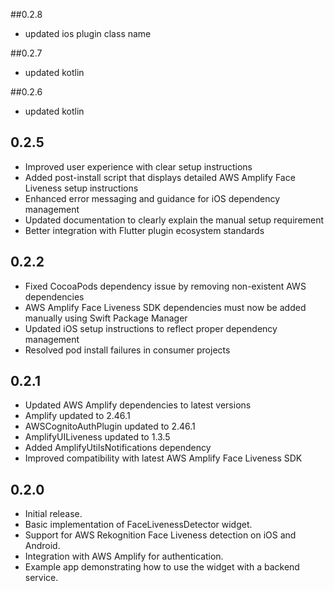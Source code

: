 ##0.2.8
* updated ios plugin class name

##0.2.7
* updated kotlin

##0.2.6
* updated kotlin


## 0.2.5

* Improved user experience with clear setup instructions
* Added post-install script that displays detailed AWS Amplify Face Liveness setup instructions
* Enhanced error messaging and guidance for iOS dependency management
* Updated documentation to clearly explain the manual setup requirement
* Better integration with Flutter plugin ecosystem standards

## 0.2.2

* Fixed CocoaPods dependency issue by removing non-existent AWS dependencies
* AWS Amplify Face Liveness SDK dependencies must now be added manually using Swift Package Manager
* Updated iOS setup instructions to reflect proper dependency management
* Resolved pod install failures in consumer projects

## 0.2.1

* Updated AWS Amplify dependencies to latest versions
* Amplify updated to 2.46.1
* AWSCognitoAuthPlugin updated to 2.46.1  
* AmplifyUILiveness updated to 1.3.5
* Added AmplifyUtilsNotifications dependency
* Improved compatibility with latest AWS Amplify Face Liveness SDK

## 0.2.0

* Initial release.
* Basic implementation of FaceLivenessDetector widget.
* Support for AWS Rekognition Face Liveness detection on iOS and Android.
* Integration with AWS Amplify for authentication.
* Example app demonstrating how to use the widget with a backend service.
